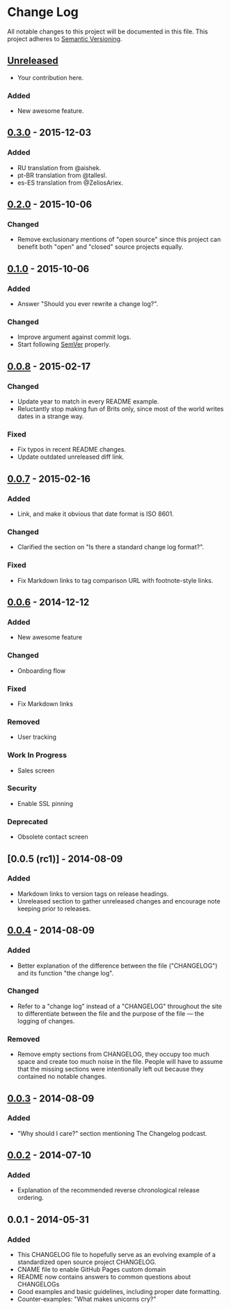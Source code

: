 # Change Log
All notable changes to this project will be documented in this file.
This project adheres to [Semantic Versioning](http://semver.org/).

## [Unreleased]
* Your contribution here.

### Added
* New awesome feature.

## [0.3.0] - 2015-12-03
### Added
* RU translation from @aishek.
* pt-BR translation from @tallesl.
* es-ES translation from @ZeliosAriex.

## [0.2.0] - 2015-10-06
### Changed
* Remove exclusionary mentions of "open source" since this project can benefit
both "open" and "closed" source projects equally.

## [0.1.0] - 2015-10-06
### Added
* Answer "Should you ever rewrite a change log?".

### Changed
* Improve argument against commit logs.
* Start following [SemVer](http://semver.org) properly.

## [0.0.8] - 2015-02-17
### Changed
* Update year to match in every README example.
* Reluctantly stop making fun of Brits only, since most of the world
  writes dates in a strange way.

### Fixed
* Fix typos in recent README changes.
* Update outdated unreleased diff link.

## [0.0.7] - 2015-02-16
### Added
* Link, and make it obvious that date format is ISO 8601.

### Changed
* Clarified the section on "Is there a standard change log format?".

### Fixed
* Fix Markdown links to tag comparison URL with footnote-style links.

## [0.0.6] - 2014-12-12
### Added
* New awesome feature

### Changed
* Onboarding flow

### Fixed
* Fix Markdown links

### Removed
* User tracking

### Work In Progress
* Sales screen

### Security
* Enable SSL pinning

### Deprecated
* Obsolete contact screen

## [0.0.5 (rc1)] - 2014-08-09
### Added
* Markdown links to version tags on release headings.
* Unreleased section to gather unreleased changes and encourage note
keeping prior to releases.

## [0.0.4] - 2014-08-09
### Added
* Better explanation of the difference between the file ("CHANGELOG")
and its function "the change log".

### Changed
* Refer to a "change log" instead of a "CHANGELOG" throughout the site
to differentiate between the file and the purpose of the file — the
logging of changes.

### Removed
* Remove empty sections from CHANGELOG, they occupy too much space and
create too much noise in the file. People will have to assume that the
missing sections were intentionally left out because they contained no
notable changes.

## [0.0.3] - 2014-08-09
### Added
* "Why should I care?" section mentioning The Changelog podcast.

## [0.0.2] - 2014-07-10
### Added
* Explanation of the recommended reverse chronological release ordering.

## 0.0.1 - 2014-05-31
### Added
* This CHANGELOG file to hopefully serve as an evolving example of a standardized open source project CHANGELOG.
* CNAME file to enable GitHub Pages custom domain
* README now contains answers to common questions about CHANGELOGs
* Good examples and basic guidelines, including proper date formatting.
* Counter-examples: "What makes unicorns cry?"

[Unreleased]: https://github.com/olivierlacan/keep-a-changelog/compare/v0.3.0...HEAD
[0.3.0]: https://github.com/olivierlacan/keep-a-changelog/compare/v0.2.0...v0.3.0
[0.2.0]: https://github.com/olivierlacan/keep-a-changelog/compare/v0.1.0...v0.2.0
[0.1.0]: https://github.com/olivierlacan/keep-a-changelog/compare/v0.0.8...v0.1.0
[0.0.8]: https://github.com/olivierlacan/keep-a-changelog/compare/v0.0.7...v0.0.8
[0.0.7]: https://github.com/olivierlacan/keep-a-changelog/compare/v0.0.6...v0.0.7
[0.0.6]: https://github.com/olivierlacan/keep-a-changelog/compare/v0.0.5...v0.0.6
[0.0.5]: https://github.com/olivierlacan/keep-a-changelog/compare/v0.0.4...v0.0.5
[0.0.4]: https://github.com/olivierlacan/keep-a-changelog/compare/v0.0.3...v0.0.4
[0.0.3]: https://github.com/olivierlacan/keep-a-changelog/compare/v0.0.2...v0.0.3
[0.0.2]: https://github.com/olivierlacan/keep-a-changelog/compare/v0.0.1...v0.0.2
